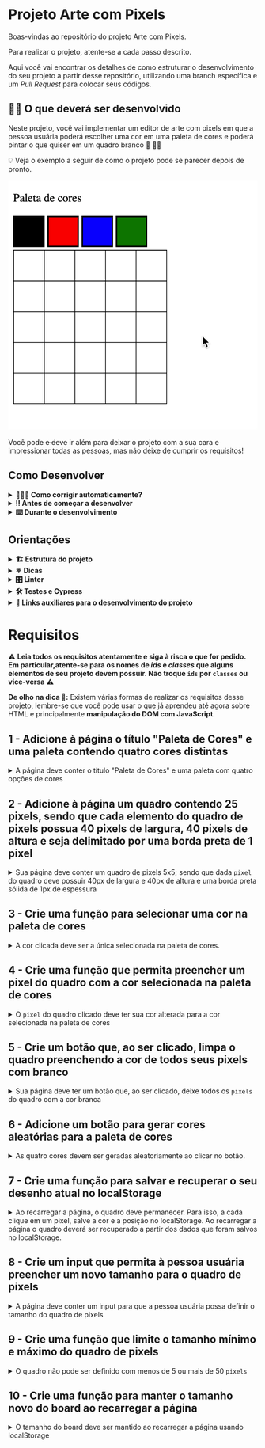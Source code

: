 # Projeto Arte com Pixels

Boas-vindas ao repositório do projeto Arte com Pixels.

Para realizar o projeto, atente-se a cada passo descrito.

Aqui você vai encontrar os detalhes de como estruturar o desenvolvimento do seu projeto a partir desse repositório, utilizando uma branch específica e um _Pull Request_ para colocar seus códigos.

## 🧑‍💻 O que deverá ser desenvolvido

Neste projeto, você vai implementar um editor de arte com pixels em que a pessoa usuária poderá escolher uma cor em uma paleta de cores e poderá pintar o que quiser em um quadro branco 🎨 🧑‍🎨

💡 Veja o exemplo a seguir de como o projeto pode se parecer depois de pronto.

![exemplo de arte com pixels](./art-with-pixels.gif)

Você pode ~~e deve~~ ir além para deixar o projeto com a sua cara e impressionar todas as pessoas, mas não deixe de cumprir os requisitos!

</details>

## Como Desenvolver

<details>
<summary><strong>🤷🏽‍♀️ Como corrigir automaticamente?</strong></summary>

Para corrigir o seu desenvolvimento através do avaliador automático, você deverá criar um _Pull Request_ neste repositório.

</details>

<details>
  <summary><strong>‼️ Antes de começar a desenvolver</strong></summary><br />

1. Clone o repositório e entre nele

2. Instale as dependências

* `npm install`

3. Crie uma branch a partir da branch `main`

* Verifique que você está na branch `main`
  * Exemplo: `git branch`
* Se não estiver, mude para a branch `main`
  * Exemplo: `git checkout main`
* Agora crie uma branch à qual você vai submeter os `commits` de seu projeto
  * Você deve criar uma branch no seguinte formato: `nome-sobrenome-nome-do-projeto`
  * Exemplo: `git checkout -b mariazinha-project-pixels-art`

4. Adicione as mudanças ao _stage_ do Git e faça um `commit`

* Verifique que as mudanças ainda não estão no _stage_
  * Exemplo: `git status` (devem aparecer listados os novos arquivos em vermelho)
* Adicione o novo arquivo ao _stage_ do Git
  * Exemplo:
    * `git add .` (adicionando todas as mudanças - _que estavam em vermelho_ - ao stage do Git)
    * `git status` (devem aparecer listados os arquivos em verde)
* Faça o `commit` inicial
  * Exemplo:
    * `git commit -m 'iniciando o projeto pixels art'` (fazendo o primeiro commit)
    * `git status` (deve aparecer uma mensagem tipo _nothing to commit_ )

5. Adicione a sua branch com o novo `commit` ao repositório remoto

* Usando o exemplo anterior: `git push -u origin mariazinha-project-pixels-art`

6. Crie um novo `Pull Request` _(PR)_

* Vá até a página de _Pull Requests_ do [repositório no GitHub](https://github.com/tryber/sd-0x-project-pixels-art/pulls)
* Clique no botão verde _"New pull request"_
* Clique na caixa de seleção _"Compare"_ e escolha a sua branch **com atenção**
* Coloque um título para a sua Pull Request
  * Exemplo: "Cria tela de busca"
* Clique no botão verde "Create pull request"
* Adicione uma descrição para o _Pull Request_, e clique no botão verde _"Create pull request"_
* **Não se preocupe em preencher mais nada por enquanto!**
* Volte até a [página de _Pull Requests_ do repositório](https://github.com/tryber/sd-0x-project-pixels-art/pulls) e confira que o seu _Pull Request_ está criado

</details>

<details>
  <summary><strong>⌨️ Durante o desenvolvimento</strong></summary>

* Faça `commits` das alterações que você fizer no código regularmente

* Lembre-se de sempre após um (ou alguns) `commits` atualizar o repositório remoto

* Os comandos que você utilizará com mais frequência são:
  1. `git status` _(para verificar o que está em vermelho - fora do stage - e o que está em verde - no stage)_;
  2. `git add` _(para adicionar arquivos ao stage do Git)_;
  3. `git commit` _(para criar um commit com os arquivos que estão no stage do Git)_;
  4. `git push` _(para enviar o commit para o repositório remoto após o passo anterior)_;
  5. `git push -u origin nome-da-branch` _(para enviar o commit para o repositório remoto na primeira vez que fizer o `push` de uma nova branch)_.

</details>

## Orientações

<details>
  <summary><strong>🏗 Estrutura do projeto</strong></summary>

* Implemente uma paleta de cores usando `javascript`, `css` e `html`;

* Crie os arquivos `index.html`, `style.css` e `script.js`, que conterão seu código HTML, CSS e JavaScript, respectivamente;

:warning: **É importante que seus arquivos tenham exatamente estes nomes!** :warning:

* Você pode adicionar outros arquivos se julgar necessário. Caso tenha alguma dúvida, poste no _Slack_;

 ⚠️ **Recomenda-se que você desenvolva seu projeto com a resolução de tela  de `1366 x 768`, a mesma que será utilizada pelo avaliador. Para facilitar a configuração da resolução, use este [plugin do `Chrome`](https://chrome.google.com/webstore/detail/window-resizer/kkelicaakdanhinjdeammmilcgefonfh?hl=en).** ⚠️

* Caso seu projeto contenha imagens, ⚠️ **Atenção**:
  * Não utilize arquivos maiores que _500Kb_;
  * Utilize uma ferramenta como [esta](https://picresize.com/pt) para redimensionar as imagens.

* Você tem liberdade para implementar novos comportamentos ao seu projeto, seja na forma de aperfeiçoamentos em requisitos propostos ou novas funcionalidades, mas atente-se para **não conflitar com os requisitos propostos**.

</details>

<details>
  <summary><strong>⚛️ Dicas</strong></summary>

* Não recomenda-se a utilização de `table`, pois o sentido semântico de construir uma tabela no HTML não tem relação  com a construção de uma grade de pixels para serem coloridos. Nesse caso, fazer uso de `table` representa uma má prática;

**Atenção ⚠️:** É importante que você inicie o projeto utilizando seus conhecimentos em **manipulação de DOM com JavaScript** pois além de ser o **objetivo do projeto**, vai deixar seu código mais limpo, fácil de ajustar e evitar repetições;

* Que tal usar um [_loop_](https://flaviocopes.com/how-to-add-event-listener-multiple-elements-javascript/) para adicionar o mesmo evento em vários elementos? Ou então a técnica de [_event bubbling_](https://gomakethings.com/attaching-multiple-elements-to-a-single-event-listener-in-vanilla-js/) combinada com `classList`?

* Se precisar consultar os valores do _CSS_ de um elemento a partir do _JavaScript_, [dê uma olhada aqui](https://www.w3schools.com/jsref/jsref_getcomputedstyle.asp);

* Para alterar alguma propriedade do _CSS_ de um elemento por meio do _JavaScript_, dê uma olhada no [atributo `style`](https://www.w3schools.com/jsref/prop_style_backgroundcolor.asp) do elemento.
* Caso a avaliação falhe com alguma mensagem de erro do tipo `[409:0326/130838.878602:FATAL:memory.cc(22)] Out of memory. size=4194304` é provável que as imagens que está utilizando são muito grandes. Tente redimensioná-las para um tamanho menor.

* Ao trabalhar com desenvolvimento, você vai se deparar com vários tipos de desafios, por isso é muito importante que os problemas sejam quebrados em partes menores, para que sejam resolvidos aos poucos. Isso vai te ajudar a encontrar uma solução de maneira mais fácil. Dessa forma, um bom jeito de começar a desenvolver um projeto é lembrar que as funções são compostas por pequenos blocos de lógica que têm um objetivo específico.

* Antes de começar a desenvolver, entenda o que está sendo requisitado e planeje como será feito.
</details>

<details>
  <summary><strong>🎛 Linter</strong></summary><br />

Para garantir a qualidade do código, vamos utilizar neste projeto os linters `ESLint` e `StyleLint`.
Desta forma, o código estará alinhado com as boas práticas de desenvolvimento, sendo mais legível e de fácil manutenção!
  Para rodar o `ESLint` e o `StyleLint` localmente no projeto, execute os comandos abaixo:

  1. Para avaliar se os arquivos com a extensão `CSS` estão com o padrão correto

```bash
npm run lint:styles
```

  2. Para avaliar se os arquivos com a extensão `JS` estão com o padrão correto

```bash
npm run lint
```

⚠️ **Atenção** O `ESLint` e o `StyleLint` não serão avaliados neste projeto. Você pode rodar os testes localmente e fazer as correções se desejar. ⚠️

</details>

<details>
  <summary><strong>🛠 Testes e Cypress</strong></summary><br />

O Cypress é uma ferramenta de teste de front-end desenvolvida para a web. Antes de utilizá-lo, certifique-se de ter executado o comando `npm install` dentro do projeto.

Você pode rodar o Cypress localmente para verificar se seus requisitos estão passando, para isso execute um dos seguintes comandos:

1. Para executar os testes apenas no terminal:

```bash
npm test
```

2. Para executar os testes e vê-los rodando em uma janela de navegador:

```bash
npm run cypress:open
```

Após executar o comando acima, uma janela de navegador será aberta e, então, você poderá escolher o arquivo de teste a ser executado ou escolher `Run all specs` para executar todos os arquivos

Assista [este vídeo](https://vimeo.com/539240375/a116a166b9) para ver como rodar o Cypress localmente 😉🎙

* Siga este passo a passo para verificar os **detalhes da execução do avaliador**:

  * Na página do seu _Pull Request_, acima do "botão de merge", procure por _**"Evaluator job"**_ e clique no link _**"Details"**_;

  * Na página que se abrirá, clique na linha _**"Cypress evaluator step"**_ ;

  * Analise os resultados a partir da mensagem _**"(Run Starting)"**_;

  * Caso tenha dúvidas, consulte [este vídeo](https://vimeo.com/420861252).

⚠️ **O avaliador automático não necessariamente avalia seu projeto na ordem em que os requisitos aparecem no readme. Isso acontece para deixar o processo de avaliação mais rápido. Então, não se assuste se isso acontecer, ok?**

* Contudo, tenha em mente que **nada além do que for pedido nos requisitos será avaliado**. _Esta é uma oportunidade de você exercitar sua criatividade e experimentar com os conhecimentos adquiridos._

</details>

<details>
  <summary><strong>🔗 Links auxiliares para o desenvolvimento
do projeto</strong></summary>

* Como pessoa desenvolvedora você deve fazer pesquisas para auxiliar o seu entendimento do assunto. Assim, para solucionar os requisitos do projeto é inevitável e estimulado que pesquisas sejam feitas nas mais variadas fontes (plataforma da Trybe, google, youtube, etc) sempre tomando cuidado para utilizar fontes **confiáveis** nas pesquisas da Internet, como por exemplo:

  * [Javascript.com](http://javascript.com/)

  * [W3Schools](https://www.w3schools.com/js/default.asp)

  * [MDN](https://developer.mozilla.org/pt-BR/docs/Web/JavaScript)

  * [StackOverflow](https://pt.stackoverflow.com/questions/tagged/javascript)

</details>

# Requisitos

:warning: **Leia todos os requisitos atentamente e siga à risca o que for pedido. Em particular,**atente-se para os nomes de _ids_  e _classes_ que alguns elementos de seu projeto devem possuir**. Não troque `ids` por `classes` ou vice-versa** :warning:

**De olho na dica 👀:** Existem várias formas de realizar os requisitos desse projeto, lembre-se que você pode usar o que já aprendeu até agora sobre HTML e principalmente **manipulação do DOM com JavaScript**.

## 1 - Adicione à página o título "Paleta de Cores" e uma paleta contendo quatro cores distintas

<details>
  <summary>A página deve conter o título "Paleta de Cores" e uma paleta com quatro opções de cores</summary><br />

* O título deverá ficar dentro de uma tag `h1` com o `id` denominado `title`;
* O texto do título deve ser **exatamente** "Paleta de Cores".
* A paleta de cores deve ser um elemento com `id` denominado `color-palette`, e cada cor individual contida na paleta de cores deve possuir a `classe` chamada `color`;
* A cor de fundo de cada elemento da paleta deverá ser a cor que o elemento representa. **A única cor não permitida na paleta é a cor branca**;
* Cada elemento da paleta de cores deverá ter uma borda preta, sólida e com 1 pixel de largura;
* A paleta de cores deverá listar todas as cores disponíveis para utilização lado a lado, e deverá ser posicionada abaixo do título `Paleta de Cores`;
* A paleta de cores não deve conter cores repetidas.

**De olho na dica 👀:** utilize manipulação do DOM para criar os elementos, adicionar identificadores, classes e estilos.

**O que será testado:**

* O título deve possuir a tag `h1`;
* O título deve possuir o `id` `title`;
* O título deve ser `Paleta de Cores`.
* A paleta de cores deve possuir o `id` `color-palette`;
* As cores individuais da paleta devem possuir a `classe` `color`;
* A cor de fundo de cada elemento da paleta é a cor que o elemento representa :warning: **A única cor não permitida na paleta é a cor branca** :warning:;
* Os elementos da paleta de cores devem ter borda preta, sólida e com 1 pixel de largura;
* As cores da paleta devem estar lado a lado;
* A paleta de cores deve estar posicionada abaixo do título `Paleta de Cores`;
* A paleta de cores não pode conter cores repetidas.

</details>

## 2 - Adicione à página um quadro contendo 25 pixels, sendo que cada elemento do quadro de pixels possua 40 pixels de largura, 40 pixels de altura e seja delimitado por uma borda preta de 1 pixel

<details>
  <summary>Sua página deve conter um quadro de pixels 5x5; sendo que dada <code>pixel</code> do quadro deve possuir 40px de largura e 40px de altura e uma borda preta sólida de 1px de espessura</summary>

* O quadro de _pixels_ deve estar visível na tela e ter 5 elementos de largura e 5 elementos de comprimento;
* O quadro de _pixels_ deve possuir o `id` denominado `pixel-board`, e cada _pixel_ individual dentro do quadro deve possuir a `classe` denominada `pixel`;
* A cor inicial dos _pixels_ que compõem o quadro de pixels deve ser branca;
* O quadro de _pixels_ deve aparecer abaixo da paleta de cores.

**De olho na dica 👀:** utilize os _loops_ para evitar trabalhos repetitivos e a manipulação do DOM para criar os elementos, adicionar identificadores, classes e estilos.

**O que será testado:**

* O quadro de _pixels_ deve possuir o `id` `pixel-board` e deve estar renderizado na tela;
* Cada pixel individual dentro do quadro deve possuir a `classe` `pixel`;
* A cor inicial dos _pixels_ dentro do quadro deve ser branca;
* O quadro de _pixels_ deve aparecer abaixo da paleta de cores.
* O quadro de _pixels_ deve possuir altura e comprimento de 5 elementos;
* Os elementos do quadro devem possuir 40 px de altura e 40 px de largura, incluindo o seu conteúdo e excluindo a borda preta;
* Os elementos do quadro devem possuir borda preta sólida de 1px de espessura.

</details>

## 3 - Crie uma função para selecionar uma cor na paleta de cores

<details>
  <summary>A cor clicada deve ser a única selecionada na paleta de cores.</summary>

* A cor clicada deve receber a `classe` `selected` e a cor previamente selecionada deve perder esta `classe`;
* Somente uma das cores da paleta pode ter a classe `selected` de cada vez;
* Os elementos que deverão receber a `classe` `selected` devem ser os mesmos elementos que possuem a classe `color`, como especificado no **requisito 1**.

**O que será testado:**

* Somente uma cor da paleta de cores pode ter a classe `selected` de cada vez;
* Os pixels dentro do quadro não devem ter a classe `selected` quando são clicados.

</details>

## 4 - Crie uma função que permita preencher um pixel do quadro com a cor selecionada na paleta de cores

<details>
  <summary>O <code>pixel</code> do quadro clicado deve ter sua cor alterada para a cor selecionada na paleta de cores</summary><br />

**O que será testado:**

* Após selecionar uma cor na paleta de cores, é possível pintar os pixels do quadro com essa cor;
* Somente o pixel que foi clicado deve ter a cor alterada, sem influenciar na cor dos demais pixels.

</details>

## 5 - Crie um botão que, ao ser clicado, limpa o quadro preenchendo a cor de todos seus pixels com branco

<details>
  <summary>Sua página deve ter um botão que, ao ser clicado, deixe todos os <code>pixels</code> do quadro com a cor branca</summary><br />

**De olho na dica 👀:** use manipulação do DOM com JavaScript para criar os elementos, adicionar identificadores, classes e estilos.

**O que será testado:**

* O botão deve possuir o `id` `clear-board`;
* O botão deve estar posicionado entre a paleta de cores e o quadro de pixels;
* O botão deve possuir o texto `Limpar`;
* O botão ao ser clicado, deve deixar todos os pixels do quadro preenchidos de branco.

</details>

## 6 - Adicione um botão para gerar cores aleatórias para a paleta de cores

<details>
  <summary>As quatro cores devem ser geradas aleatoriamente ao clicar no botão.</summary><br />

**De olho na dica 👀:** use manipulação do DOM com JavaScript para criar os elementos, adicionar identificadores, classes e estilos.

**O que será testado:**

* O botão deve possuir o `id` denominado `button-random-color`;
* O botão deve possuir o texto `Cores aleatórias`;
* As cores geradas na paleta são diferentes a cada click do botão;

</details>

## 7 - Crie uma função para salvar e recuperar o seu desenho atual no localStorage

<details>
  <summary>Ao recarregar a página, o quadro deve permanecer. Para isso, a cada clique em um pixel, salve a cor e a posição no localStorage. Ao recarregar a página o quadro deverá ser recuperado a partir dos dados que foram salvos no localStorage.</summary><br />

**De olho na dica 👀:** Antes de usar o dado do localStorage verifique se ele está lá (existe) ou se é a primeira vez.

**O que será testado:**

* O quadro deve ser preenchido com as mesmas cores utilizadas anteriormente, nas posições corretas ao recarregar a página

</details>

## 8 - Crie um input que permita à pessoa usuária preencher um novo tamanho para o quadro de pixels

<details>
  <summary>A página deve conter um input para que a pessoa usuária possa definir o tamanho do quadro de pixels</summary>

* Crie um input com `id` `board-size` posicionado entre a paleta de cores e o quadro de pixels para receber um valor maior que zero para definir o tamanho do quadro de pixels.
* Crie um botão que deve conter o texto "VQV" e `id` `generate-board`;
* O input e o botão com o texto "VQV" devem ter o mesmo `parent-node`;
* O botão, ao ser clicado, deve alterar o tamanho do quadro para **N** pixels de largura e **N** pixels de altura, em que **N** é o número inserido no input. Ou seja, se o valor passado para o input for igual a 7, ao clicar no botão, será gerado um quadro de 49 pixels (7 pixels de largura x 7 pixels de altura);
* O input só deve aceitar número maiores que zero. Essa restrição **deve** ser feita usando os atributos do elemento `input`;
* Se nenhum valor for colocado no input ao clicar no botão, mostre um `alert` com o texto: "Board inválido!";
* O novo quadro deve ter todos os pixels preenchidos com a cor branca.

**De olho na dica 👀:** use manipulação do DOM com JavaScript para criar os elementos, adicionar identificadores, classes e estilos.

**O que será testado:**

* O input deve possuir o `id` `board-size`;
* O input deve aceitar apenas números maiores que zero. Essa restrição deve ser feita usando os atributos do elemento `input`;
* O input deve estar posicionado entre a paleta de cores e o quadro de pixels;
* O botão deve possuir o `id` `generate-board`;
* O botão deve possuir o texto `VQV`;
* O input e o botão com o texto "VQV" devem ter o mesmo `parent-node`;
* O botão, ao ser clicado, deve mudar o tamanho do board usando o valor do input;
* O botão, ao ser clicado sem valor definido no input, deve emitir um `alert` com o texto: `Board inválido!`;
* O quadro gerado deve ter todos os pixels preenchidos com a cor branca.

</details>

## 9 - Crie uma função que limite o tamanho mínimo e máximo do quadro de pixels

<details>
  <summary>O quadro não pode ser definido com menos de 5 ou mais de 50 <code>pixels</code></summary>

* Caso o valor digitado no input `board-size` esteja fora do intervalo de 5 a 50, faça:

  1. Para um valor de `board-size` menor que 5, considere 5 `pixels` como o valor padrão;

  2. Para um valor de `board-size` maior que 50, considere 50 `pixels` como o valor padrão.

**O que será testado:**

* A altura do board pode ser igual a 50;
* A altura do board é 5 pixels quando um valor menor que 5 é colocado no input;
* A altura do board é 50 pixels quando um valor maior que 50 é colocado no input.

</details>

## 10 - Crie uma função para manter o tamanho novo do board ao recarregar a página

<details>
  <summary>O tamanho do board deve ser mantido ao recarregar a página usando localStorage</summary><br />

**De olho na dica 👀:** Antes de utilizar os dados armazenados no localStorage, verifique se eles existem ou se é a primeira vez que estão sendo criados.

**O que será testado:**

* O quadro deve ter o mesmo tamanho gerado ao recarregar a página.
* O quadro deve ser preenchido com as mesmas cores utilizadas anteriormente, nas posições corretas ao recarregar a página.

</details>
